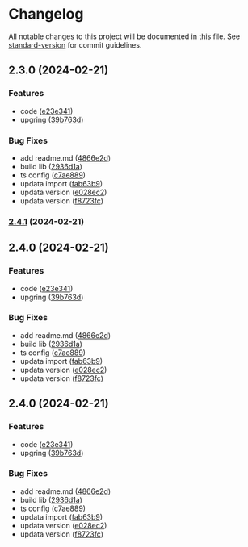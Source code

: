 # Changelog

All notable changes to this project will be documented in this file. See [standard-version](https://github.com/conventional-changelog/standard-version) for commit guidelines.

## 2.3.0 (2024-02-21)


### Features

* code ([e23e341](https://github.com/vue-viewer-editor/vve-baidu-translate-service/commit/e23e341f619cfde9950a010b42e96a0243340289))
* upgring ([39b763d](https://github.com/vue-viewer-editor/vve-baidu-translate-service/commit/39b763d59c684126578ad2df7563dfe5a8cf58f7))


### Bug Fixes

* add readme.md ([4866e2d](https://github.com/vue-viewer-editor/vve-baidu-translate-service/commit/4866e2d1d803fecf07e7d02ded9c71a68183a51b))
* build lib ([2936d1a](https://github.com/vue-viewer-editor/vve-baidu-translate-service/commit/2936d1a33541ea101fab47e85c961ea9fb44e094))
* ts config ([c7ae889](https://github.com/vue-viewer-editor/vve-baidu-translate-service/commit/c7ae8891638ee6c8b390abbe41d42398c815d2b6))
* updata import ([fab63b9](https://github.com/vue-viewer-editor/vve-baidu-translate-service/commit/fab63b9d4c73943157ef733ac096214f990f927f))
* updata version ([e028ec2](https://github.com/vue-viewer-editor/vve-baidu-translate-service/commit/e028ec2770db943443d8f713164b2d5f293b5353))
* updata version ([f8723fc](https://github.com/vue-viewer-editor/vve-baidu-translate-service/commit/f8723fc31e3ed5a505d6b477725c2ac0d9d6ae36))

### [2.4.1](https://github.com/vue-viewer-editor/vve-baidu-translate-service/compare/v2.4.0...v2.4.1) (2024-02-21)

## 2.4.0 (2024-02-21)


### Features

* code ([e23e341](https://github.com/vue-viewer-editor/vve-baidu-translate-service/commit/e23e341f619cfde9950a010b42e96a0243340289))
* upgring ([39b763d](https://github.com/vue-viewer-editor/vve-baidu-translate-service/commit/39b763d59c684126578ad2df7563dfe5a8cf58f7))


### Bug Fixes

* add readme.md ([4866e2d](https://github.com/vue-viewer-editor/vve-baidu-translate-service/commit/4866e2d1d803fecf07e7d02ded9c71a68183a51b))
* build lib ([2936d1a](https://github.com/vue-viewer-editor/vve-baidu-translate-service/commit/2936d1a33541ea101fab47e85c961ea9fb44e094))
* ts config ([c7ae889](https://github.com/vue-viewer-editor/vve-baidu-translate-service/commit/c7ae8891638ee6c8b390abbe41d42398c815d2b6))
* updata import ([fab63b9](https://github.com/vue-viewer-editor/vve-baidu-translate-service/commit/fab63b9d4c73943157ef733ac096214f990f927f))
* updata version ([e028ec2](https://github.com/vue-viewer-editor/vve-baidu-translate-service/commit/e028ec2770db943443d8f713164b2d5f293b5353))
* updata version ([f8723fc](https://github.com/vue-viewer-editor/vve-baidu-translate-service/commit/f8723fc31e3ed5a505d6b477725c2ac0d9d6ae36))

## 2.4.0 (2024-02-21)


### Features

* code ([e23e341](https://github.com/vue-viewer-editor/vve-baidu-translate-service/commit/e23e341f619cfde9950a010b42e96a0243340289))
* upgring ([39b763d](https://github.com/vue-viewer-editor/vve-baidu-translate-service/commit/39b763d59c684126578ad2df7563dfe5a8cf58f7))


### Bug Fixes

* add readme.md ([4866e2d](https://github.com/vue-viewer-editor/vve-baidu-translate-service/commit/4866e2d1d803fecf07e7d02ded9c71a68183a51b))
* build lib ([2936d1a](https://github.com/vue-viewer-editor/vve-baidu-translate-service/commit/2936d1a33541ea101fab47e85c961ea9fb44e094))
* ts config ([c7ae889](https://github.com/vue-viewer-editor/vve-baidu-translate-service/commit/c7ae8891638ee6c8b390abbe41d42398c815d2b6))
* updata import ([fab63b9](https://github.com/vue-viewer-editor/vve-baidu-translate-service/commit/fab63b9d4c73943157ef733ac096214f990f927f))
* updata version ([e028ec2](https://github.com/vue-viewer-editor/vve-baidu-translate-service/commit/e028ec2770db943443d8f713164b2d5f293b5353))
* updata version ([f8723fc](https://github.com/vue-viewer-editor/vve-baidu-translate-service/commit/f8723fc31e3ed5a505d6b477725c2ac0d9d6ae36))
